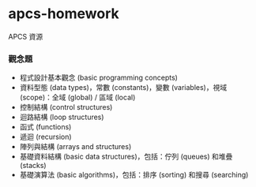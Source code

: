 # apcs-homework
APCS 資源

### 觀念題
- 程式設計基本觀念 (basic programming concepts)
- 資料型態 (data types)，常數 (constants)，變數 (variables)，視域 (scope)：全域 (global) / 區域 (local)
- 控制結構 (control structures)
- 迴路結構 (loop structures)
- 函式 (functions)
- 遞迴 (recursion)
- 陣列與結構 (arrays and structures)
- 基礎資料結構 (basic data structures)，包括：佇列 (queues) 和堆疊 (stacks)
- 基礎演算法 (basic algorithms)，包括：排序 (sorting) 和搜尋 (searching)

